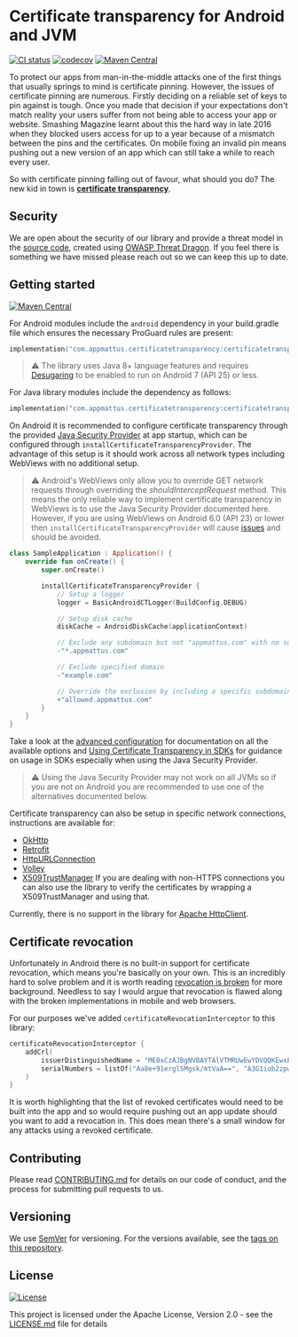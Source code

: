 # Certificate transparency for Android and JVM

[![CI status](https://github.com/appmattus/certificatetransparency/actions/workflows/main.yml/badge.svg)](https://github.com/appmattus/certificatetransparency/actions)
[![codecov](https://codecov.io/gh/appmattus/certificatetransparency/branch/main/graph/badge.svg)](https://codecov.io/gh/appmattus/certificatetransparency)
[![Maven Central](https://img.shields.io/maven-central/v/com.appmattus.certificatetransparency/certificatetransparency)](https://central.sonatype.com/search?q=com.appmattus.certificatetransparency)

To protect our apps from man-in-the-middle attacks one of the first things that
usually springs to mind is certificate pinning. However, the issues of
certificate pinning are numerous. Firstly deciding on a reliable set of keys to
pin against is tough. Once you made that decision if your expectations don't
match reality your users suffer from not being able to access your app or
website. Smashing Magazine learnt about this the hard way in late 2016 when they
blocked users access for up to a year because of a mismatch between the pins and
the certificates. On mobile fixing an invalid pin means pushing out a new
version of an app which can still take a while to reach every user.

So with certificate pinning falling out of favour, what should you do? The new
kid in town is **[certificate transparency](docs/what-is-certificate-transparency.md)**.

## Security

We are open about the security of our library and provide a threat model in the
[source code](ThreatDragonModels/), created using
[OWASP Threat Dragon](https://threatdragon.org). If you feel there is something
we have missed please reach out so we can keep this up to date.

## Getting started

[![Maven Central](https://img.shields.io/maven-central/v/com.appmattus.certificatetransparency/certificatetransparency)](https://central.sonatype.com/search?q=com.appmattus.certificatetransparency)

For Android modules include the `android` dependency in your build.gradle file
which ensures the necessary ProGuard rules are present:

```kotlin
implementation("com.appmattus.certificatetransparency:certificatetransparency-android:<latest-version>")
```

> :warning: The library uses Java 8+ language features and requires [Desugaring](https://developer.android.com/studio/write/java8-support#library-desugaring)
> to be enabled to run on Android 7 (API 25) or less.

For Java library modules include the dependency as follows:

```kotlin
implementation("com.appmattus.certificatetransparency:certificatetransparency:<latest-version>")
```

On Android it is recommended to configure certificate transparency through the
provided [Java Security Provider](https://docs.oracle.com/javase/8/docs/api/java/security/Provider.html)
at app startup, which can be configured through
`installCertificateTransparencyProvider`. The advantage of this setup is it
should work across all network types including WebViews with no additional
setup.

> :warning: Android's WebViews only allow you to override GET network requests
> through overriding the *shouldInterceptRequest* method. This means the only
> reliable way to implement certificate transparency in WebViews is to use the
> Java Security Provider documented here. However, if you are using WebViews on
> Android 6.0 (API 23) or lower then `installCertificateTransparencyProvider`
> will cause [issues](https://github.com/appmattus/certificatetransparency/issues/51)
> and should be avoided.

```kotlin
class SampleApplication : Application() {
    override fun onCreate() {
        super.onCreate()

        installCertificateTransparencyProvider {
            // Setup a logger
            logger = BasicAndroidCTLogger(BuildConfig.DEBUG)

            // Setup disk cache
            diskCache = AndroidDiskCache(applicationContext)

            // Exclude any subdomain but not "appmattus.com" with no subdomain
            -"*.appmattus.com"

            // Exclude specified domain
            -"example.com"

            // Override the exclusion by including a specific subdomain
            +"allowed.appmattus.com"
        }
    }
}
```

Take a look at the [advanced configuration](docs/advanced-configuration.md) for
documentation on all the available options and [Using Certificate Transparency in SDKs](docs/using-certificate-transparency-in-sdks.md)
for guidance on usage in SDKs especially when using the Java Security Provider.

> :warning: Using the Java Security Provider may not work on all JVMs so if you
> are not on Android you are recommended to use one of the alternatives
> documented below.

Certificate transparency can also be setup in specific network connections,
instructions are available for:

- [OkHttp](docs/okhttp.md)
- [Retrofit](docs/retrofit.md)
- [HttpURLConnection](docs/httpurlconnection.md)
- [Volley](docs/volley.md)
- [X509TrustManager](docs/x509trustmanager.md) If you are dealing with non-HTTPS
  connections you can also use the library to verify the certificates by
  wrapping a X509TrustManager and using that.

Currently, there is no support in the library for [Apache HttpClient](https://hc.apache.org/httpcomponents-client-5.1.x/).

## Certificate revocation

Unfortunately in Android there is no built-in support for certificate
revocation, which means you're basically on your own. This is an incredibly hard
to solve problem and it is worth reading [revocation is broken](https://scotthelme.co.uk/revocation-is-broken/)
for more background. Needless to say I would argue that revocation is flawed
along with the broken implementations in mobile and web browsers.

For our purposes we've added `certificateRevocationInterceptor` to this library:

```kotlin
certificateRevocationInterceptor {
    addCrl(
        issuerDistinguishedName = "ME0xCzAJBgNVBAYTAlVTMRUwEwYDVQQKEwxEaWdpQ2VydCBJbmMxJzAlBgNVBAMTHkRpZ2lDZXJ0IFNIQTIgU2VjdXJlIFNlcnZlciBDQQ==",
        serialNumbers = listOf("Aa8e+91erglSMgsk/mtVaA==", "A3G1iob2zpw+y3v0L5II/A==")
    )
}
```

It is worth highlighting that the list of revoked certificates would need to be
built into the app and so would require pushing out an app update should you
want to add a revocation in. This does mean there's a small window for any
attacks using a revoked certificate.

## Contributing

Please read [CONTRIBUTING.md](CONTRIBUTING.md) for details on our code of
conduct, and the process for submitting pull requests to us.

## Versioning

We use [SemVer](http://semver.org/) for versioning. For the versions available,
see the [tags on this repository](https://github.com/appmattus/certificatetransparency/tags).

## License

[![License](https://img.shields.io/badge/License-Apache%202.0-blue.svg)](LICENSE.md)

This project is licensed under the Apache License, Version 2.0 - see the
[LICENSE.md](LICENSE.md) file for details
